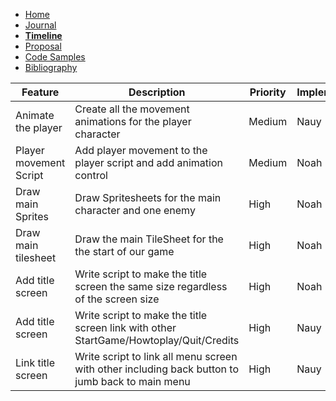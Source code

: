 - [Home](/README.md)
- [Journal](/journal.md)
- [**Timeline**](/timeline.md)
- [Proposal](/proposal.md)
- [Code Samples](/codesamples.md)
- [Bibliography](/bibliography.md)



| Feature                | Description                                                            | Priority | Implementer |
|------------------------|------------------------------------------------------------------------|----------|-------------|
| Animate the player     | Create all the movement animations for the player character            | Medium   | Nauy        |
| Player movement Script | Add player movement to the player script and add animation control     | Medium   | Noah        |
| Draw main Sprites      | Draw Spritesheets for the main character and one enemy                 | High     | Noah        |
| Draw main tilesheet    | Draw the main TileSheet for the the start of our game                  | High     | Noah        |
| Add title screen       | Write script to make the title screen the same size regardless of the screen size| High   | Noah
| Add title screen       | Write script to make the title screen link with other StartGame/Howtoplay/Quit/Credits| High   | Nauy
| Link title screen      | Write script to link all menu screen with other including back button to jumb back to main menu| High   | Nauy

